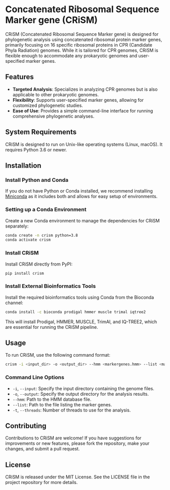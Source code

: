 # Concatenated Ribosomal Sequence Marker gene (CRiSM)

CRiSM (Concatenated Ribosomal Sequence Marker gene) is designed for phylogenetic analysis using concatenated ribosomal protein marker genes, primarily focusing on 16 specific ribosomal proteins in CPR (Candidate Phyla Radiation) genomes. While it is tailored for CPR genomes, CRiSM is flexible enough to accommodate any prokaryotic genomes and user-specified marker genes.

## Features

- **Targeted Analysis**: Specializes in analyzing CPR genomes but is also applicable to other prokaryotic genomes.
- **Flexibility**: Supports user-specified marker genes, allowing for customized phylogenetic studies.
- **Ease of Use**: Provides a simple command-line interface for running comprehensive phylogenetic analyses.

## System Requirements

CRiSM is designed to run on Unix-like operating systems (Linux, macOS). It requires Python 3.6 or newer.

## Installation

### Install Python and Conda

If you do not have Python or Conda installed, we recommend installing [Miniconda](https://docs.conda.io/en/latest/miniconda.html) as it includes both and allows for easy setup of environments.

### Setting up a Conda Environment

Create a new Conda environment to manage the dependencies for CRiSM separately:

```bash
conda create -n crism python=3.8
conda activate crism
```

### Install CRiSM

Install CRiSM directly from PyPI:

```bash
pip install crism
```

### Install External Bioinformatics Tools

Install the required bioinformatics tools using Conda from the Bioconda channel:

```bash
conda install -c bioconda prodigal hmmer muscle trimal iqtree2
```

This will install Prodigal, HMMER, MUSCLE, TrimAl, and IQ-TREE2, which are essential for running the CRiSM pipeline.

## Usage

To run CRiSM, use the following command format:

```bash
crism -i <input_dir> -o <output_dir> --hmm <markergenes.hmm> --list <markergenes_list.txt> -t <threads>
```

### Command Line Options

- `-i`, `--input`: Specify the input directory containing the genome files.
- `-o`, `--output`: Specify the output directory for the analysis results.
- `--hmm`: Path to the HMM database file.
- `--list`: Path to the file listing the marker genes.
- `-t`, `--threads`: Number of threads to use for the analysis.

## Contributing

Contributions to CRiSM are welcome! If you have suggestions for improvements or new features, please fork the repository, make your changes, and submit a pull request.

## License

CRiSM is released under the MIT License. See the LICENSE file in the project repository for more details.
